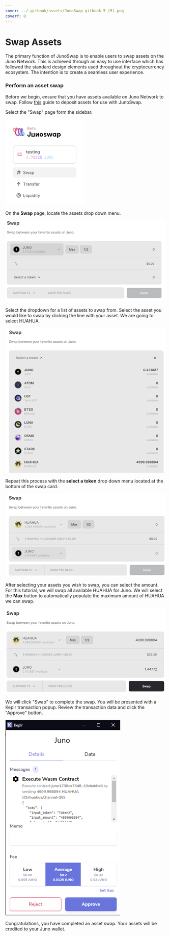 ```yaml
---
cover: ../.gitbook/assets/JunoSwap gitbook 5 (5).png
coverY: 0
---
```


# Swap Assets

The primary function of JunoSwap is to enable users to swap assets on the Juno Network. This is achieved through an easy to use interface which has followed the standard design elements used throughout the cryptocurrency ecosystem. The intention is to create a seamless user experience.

### Perform an asset swap

Before we begin, ensure that you have assets available on Juno Network to swap. Follow [this](connect-keplr-+-deposit-assets.md) guide to deposit assets for use with JunoSwap.

Select the "Swap" page form the sidebar.

![](<../.gitbook/assets/image (1).png>)

On the **Swap** page, locate the assets drop down menu.

![](../.gitbook/assets/image.png)

Select the dropdown for a list of assets to swap from. Select the asset you would like to swap by clicking the line with your asset. We are going to select HUAHUA.

![](<../.gitbook/assets/image (19).png>)

Repeat this process with the **select a token** drop down menu located at the bottom of the swap card.

![](<../.gitbook/assets/image (5).png>)

After selecting your assets you wish to swap, you can select the amount. For this tutorial, we will swap all available HUAHUA for Juno. We will select the **Max** button to automatically populate the maximum amount of HUAHUA we can swap.

![](<../.gitbook/assets/image (23).png>)

We will click "Swap" to complete the swap. You will be presented with a Keplr transaction popup. Review the transaction data and click the  "Approve" button.

![](<../.gitbook/assets/image (27).png>)

Congratulations, you have completed an asset swap. Your assets will be credited to your Juno wallet.

